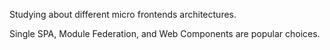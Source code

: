 Studying about different micro frontends architectures.

Single SPA, Module Federation, and Web Components are popular choices.